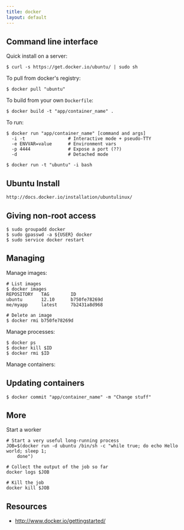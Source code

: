 ```yaml
---
title: docker
layout: default
---
```


Command line interface
----------------------

Quick install on a server:

    $ curl -s https://get.docker.io/ubuntu/ | sudo sh

To pull from docker's registry:

    $ docker pull "ubuntu"

To build from your own `Dockerfile`:

    $ docker build -t "app/container_name" .

To run:

    $ docker run "app/container_name" [command and args]
      -i -t                # Interactive mode + pseudo-TTY
      -e ENVVAR=value      # Environment vars
      -p 4444              # Expose a port (??)
      -d                   # Detached mode

    $ docker run -t "ubuntu" -i bash

Ubuntu Install
-----------

    http://docs.docker.io/installation/ubuntulinux/

Giving non-root access
-----------
    
    $ sudo groupadd docker
    $ sudo gpasswd -a ${USER} docker
    $ sudo service docker restart

Managing
--------

Manage images:

    # List images
    $ docker images
    REPOSITORY   TAG        ID
    ubuntu       12.10      b750fe78269d
    me/myapp     latest     7b2431a8d968

    # Delete an image
    $ docker rmi b750fe78269d

Manage processes:

    $ docker ps
    $ docker kill $ID
    $ docker rmi $ID

Manage containers:

Updating containers
-------------------

    $ docker commit "app/container_name" -m "Change stuff"

More
----

Start a worker

    # Start a very useful long-running process
    JOB=$(docker run -d ubuntu /bin/sh -c "while true; do echo Hello world; sleep 1; 
        done")

    # Collect the output of the job so far
    docker logs $JOB

    # Kill the job
    docker kill $JOB

Resources
---------

 * http://www.docker.io/gettingstarted/
